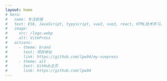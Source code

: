 ```yaml
---
layout: home
# hero:
#   name: 专注前端
#   text: ES6, JavaScript, typyscript, vue2, vue3, react, HTML技术学习。
#   image:
#     src: /logo.webp
#     alt: VitePress
#   actions:
#     - theme: brand
#       text: 项目地址
#       link: https://github.com/lpw94/my-vuepress
#     - theme: alt
#       text: GitHub主页
#       link: https://github.com/lpw94
---
```

<Home />